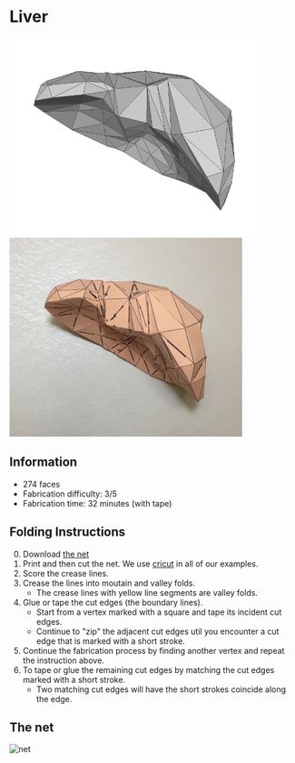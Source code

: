 # Liver

<img src="./Liver.png" height="350" alt="model"> <img src="./Liver-paper-model.jpg" height="350" alt="paper craft">

## Information

* 274 faces
* Fabrication difficulty: 3/5
* Fabrication time: 32 minutes (with tape)

## Folding Instructions

0. Download [the net](./Liver-274_cut.svg)
1. Print and then cut the net. We use [cricut](https://home.cricut.com/) in all of our examples.
2. Score the crease lines. 
3. Crease the lines into moutain and valley folds. 
   * The crease lines with yellow line segments are valley folds.
4. Glue or tape the cut edges (the boundary lines). 
   * Start from a vertex marked with a square and tape its incident cut edges. 
   * Continue to "zip" the adjacent cut edges util you encounter a cut edge that is marked with a short stroke. 
5. Continue the fabrication process by finding another vertex and repeat the instruction above.
6. To tape or glue the remaining cut edges by matching the cut edges marked with a short stroke. 
   * Two matching cut edges will have the short strokes coincide along the edge. 

## The net

<img src="https://cdn.rawgit.com/jmlien/polynet/723c125/nets/liver/Liver-274_cut.svg" width="800" alt="net">
